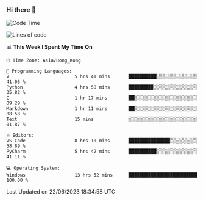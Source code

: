 ### Hi there 👋

<!--
**RoiexLee/RoiexLee** is a ✨ _special_ ✨ repository because its `README.md` (this file) appears on your GitHub profile.

Here are some ideas to get you started:

- 🔭 I’m currently working on ...
- 🌱 I’m currently learning ...
- 👯 I’m looking to collaborate on ...
- 🤔 I’m looking for help with ...
- 💬 Ask me about ...
- 📫 How to reach me: ...
- 😄 Pronouns: ...
- ⚡ Fun fact: ...
-->

<!--START_SECTION:waka-->
![Code Time](http://img.shields.io/badge/Code%20Time-301%20hrs%2030%20mins-blue)

![Lines of code](https://img.shields.io/badge/From%20Hello%20World%20I%27ve%20Written-40.8%20thousand%20lines%20of%20code-blue)

📊 **This Week I Spent My Time On** 

```text
🕑︎ Time Zone: Asia/Hong_Kong

💬 Programming Languages: 
V                        5 hrs 41 mins       ██████████░░░░░░░░░░░░░░░   41.06 % 
Python                   4 hrs 58 mins       █████████░░░░░░░░░░░░░░░░   35.82 % 
C                        1 hr 17 mins        ██░░░░░░░░░░░░░░░░░░░░░░░   09.29 % 
Markdown                 1 hr 11 mins        ██░░░░░░░░░░░░░░░░░░░░░░░   08.58 % 
Text                     15 mins             ░░░░░░░░░░░░░░░░░░░░░░░░░   01.87 % 

🔥 Editors: 
VS Code                  8 hrs 10 mins       ███████████████░░░░░░░░░░   58.89 % 
PyCharm                  5 hrs 42 mins       ██████████░░░░░░░░░░░░░░░   41.11 % 

💻 Operating System: 
Windows                  13 hrs 52 mins      █████████████████████████   100.00 % 
```


 Last Updated on 22/06/2023 18:34:58 UTC
<!--END_SECTION:waka-->
